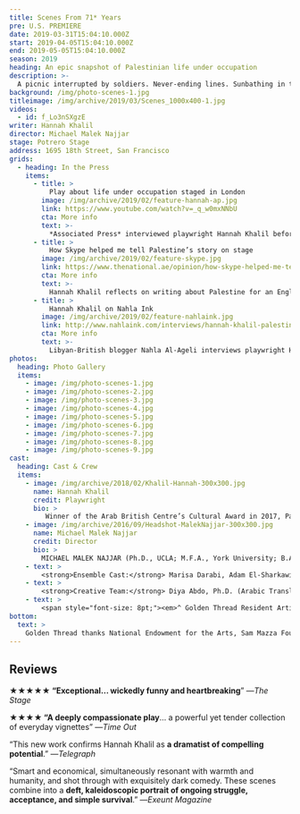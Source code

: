 ```yaml
---
title: Scenes From 71* Years
pre: U.S. PREMIERE
date: 2019-03-31T15:04:10.000Z
start: 2019-04-05T15:04:10.000Z
end: 2019-05-05T15:04:10.000Z
season: 2019
heading: An epic snapshot of Palestinian life under occupation
description: >-
  A picnic interrupted by soldiers. Never-ending lines. Sunbathing in the shadow of a tank. Palestinian-Irish playwright Hannah Khalil draws from stories of family and friends to reveal the real human story: the dreams, comedy, sadness, and frustrations of daily life in the shadow of the ‘separation wall.’ The cast includes members of the Bay Area Palestinian community.
background: /img/photo-scenes-1.jpg
titleimage: /img/archive/2019/03/Scenes_1000x400-1.jpg
videos:
  - id: f_Lo3nSXgzE
writer: Hannah Khalil
director: Michael Malek Najjar
stage: Potrero Stage
address: 1695 18th Street, San Francisco
grids:
  - heading: In the Press
    items:
      - title: >
          Play about life under occupation staged in London
        image: /img/archive/2019/02/feature-hannah-ap.jpg
        link: https://www.youtube.com/watch?v=_q_w0mxNNbU
        cta: More info
        text: >-
          *Associated Press* interviewed playwright Hannah Khalil before the world premiere production of this play in London.
      - title: >
          How Skype helped me tell Palestine’s story on stage
        image: /img/archive/2019/02/feature-skype.jpg
        link: https://www.thenational.ae/opinion/how-skype-helped-me-tell-palestine-s-story-on-stage-1.222856
        cta: More info
        text: >-
          Hannah Khalil reflects on writing about Palestine for an English-speaking audience in an opinion piece for *The National*.
      - title: >
          Hannah Khalil on Nahla Ink
        image: /img/archive/2019/02/feature-nahlaink.jpg
        link: http://www.nahlaink.com/interviews/hannah-khalil-palestinian-irish-playwright-%E2%80%98scenes-68-years%E2%80%99
        cta: More info
        text: >-
          Libyan-British blogger Nahla Al-Ageli interviews playwright Hannah Khalil about her new play.
photos:
  heading: Photo Gallery
  items:
    - image: /img/photo-scenes-1.jpg
    - image: /img/photo-scenes-2.jpg
    - image: /img/photo-scenes-3.jpg
    - image: /img/photo-scenes-4.jpg
    - image: /img/photo-scenes-5.jpg
    - image: /img/photo-scenes-6.jpg
    - image: /img/photo-scenes-7.jpg
    - image: /img/photo-scenes-8.jpg
    - image: /img/photo-scenes-9.jpg
cast:
  heading: Cast & Crew
  items:
    - image: /img/archive/2018/02/Khalil-Hannah-300x300.jpg
      name: Hannah Khalil
      credit: Playwright
      bio: >
         Winner of the Arab British Centre’s Cultural Award in 2017, Palestinian-Irish writer, HANNAH KHALIL’s (Resident Artist / Playwright) stage plays include <em>The Scar Test</em> opened at Soho Theatre, London (“Political Theatre at its best” —<em>Exeunt</em>)<em>, Scenes from 68* Years</em> at Arcola Theatre, London (2017 James Tait Black Award nomination; “confirms Khalil as a dramatist of compelling potential” —<em>Daily Telegraph</em>), <em>The Worst Cook in the West Bank</em> at Liverpool Arabic Arts Festival, <em>Bitterenders</em> at Golden Thread Productions in San Francisco (winner Sandpit Arts’ Bulbul 2013), <em>Plan D</em> at Tristan Bates Theatre, London (nominated for the Meyer Whitworth Award), and <em>Ring</em> at (Soho Theatre’s Westminster Prize). Hannah’s work for radio includes <em>The Deportation Room</em> and <em>Last of the Pearl Fishers</em>, both for BBC Radio 4. She is currently working on Channel 4 drama <em>Hollyoaks</em>. Her first short film <em>The Record took</em> the Tommy Vine Award at the Underwire Festival 2015 and is in post-production. She is under commission for Shakespeare&#8217;s Globe, The RSC and the National Theatre of Scotland. She was the Bush Theatre’s writer on attachment as part of Project 2036 in 2017. <strong><a href="http://www.hannahkhalil.com/" target="_blank">hannahkhalil.com</a></strong>
    - image: /img/archive/2016/09/Headshot-MalekNajjar-300x300.jpg
      name: Michael Malek Najjar
      credit: Director
      bio: >
        MICHAEL MALEK NAJJAR (Ph.D., UCLA; M.F.A., York University; B.A., University of New Mexico) is an associate professor of Theatre Arts with the University of Oregon. He is the author of <em>Arab American Drama, Film and Performance, 1908 to the Present: A Critical Study</em> and the editor of <em>Four Arab American Plays: Works by Leila Buck, Jamil Khoury, Yussef El Guindi, and Lameece Issaq &amp; Jacob Kader</em> (McFarland) and <em>The Selected Works of Yussef El Guindi</em> (Bloomsbury). <em> </em>He founded Riverside Repertory Theatre (now Tricklock Company) in Albuquerque, NM and is an alumnus of the Lincoln Center Directors Lab, Directors Lab West, The Rawi Screenwriters Lab (Jordan), and British/American Drama Academy. He directed the world premiere of <em>Precious Stones </em>by Jamil Khoury, and has also directed many other Middle Eastern American plays including <em>Scorched</em> by Wajdi Mouawad, <em>9 Parts of Desire </em>by Heather Raffo, <em>Ecstasy: A Water Fable </em>by Denmo Ibrahim, and <em>When Farah Cries</em> with Golden Thread Productions. He is currently serving on the editorial board of <em>Arab Stages</em>. He co-curated, and was lead director for, <em>Semitic Commonwealth: A Staged Reading Series Comprised of Six Plays by Arab and Jewish Playwrights Exploring the Human Toll of the Israeli-Palestinian Conflict</em> at Silk Road Rising, and he is currently co-editing a volume of the plays from that series for McFarland. He is an associate member of the Stage Directors and Choreographers Society (SDC) and has been recognized for meritorious achievement for directing by the Kennedy Center American College Theatre Festival.
    - text: >
        <strong>Ensemble Cast:</strong> Marisa Darabi, Adam El-Sharkawi, Afif Houssain, Nida Khalil, Dean Koya, Kal&#8217;el Lopez, Rasha Mohamed, Lawrence Radecker^, and Ayla Yarkut
    - text: >
        <strong>Creative Team:</strong> Diya Abdo, Ph.D. (Arabic Translation), Wesley Apfel^ (Stage Manager), James Ard^ (Sound Design), Kenan Arun^ (Make-up Design), Cassie Barnes^ (Lighting Design), Danya El-Kurd (Production Assistant), Erin Gilley (Projection Design), Brooke Jennings (Costume Design), Leila Kashani (Assistant Stage Manager), Tulin Maltepe (Production Intern), Chris Swartzell (Technical Director), Grisel Torres^ (Production Manager and Properties Designer), Mikiko Uesugi^ (Scenic Designer)
    - text: >
        <span style="font-size: 8pt;"><em>^ Golden Thread Resident Artist</em></span>
bottom: 
  text: >
    Golden Thread thanks National Endowment for the Arts, Sam Mazza Foundation, and Venturous Theater Fund of the Tides Foundation for their support.<br /><br />Golden Thread is a resident company of Potrero Stage, operated by PlayGround. This production is made possible in part through the Potrero Stage Presenting Program.
---
```


## Reviews

**★★★★★ &#8220;Exceptional&#8230; wickedly funny and heartbreaking**&#8221; —*The Stage*

**★★★★ &#8220;A deeply compassionate play**&#8230; a powerful yet tender collection of everyday vignettes&#8221;  —*Time Out*

&#8220;This new work confirms Hannah Khalil as **a dramatist of compelling potential**.&#8221; —*Telegraph*

&#8220;Smart and economical, simultaneously resonant with warmth and humanity, and shot through with exquisitely dark comedy. These scenes combine into a **deft, kaleidoscopic portrait of ongoing struggle, acceptance, and simple survival**.&#8221; —*Exeunt Magazine*